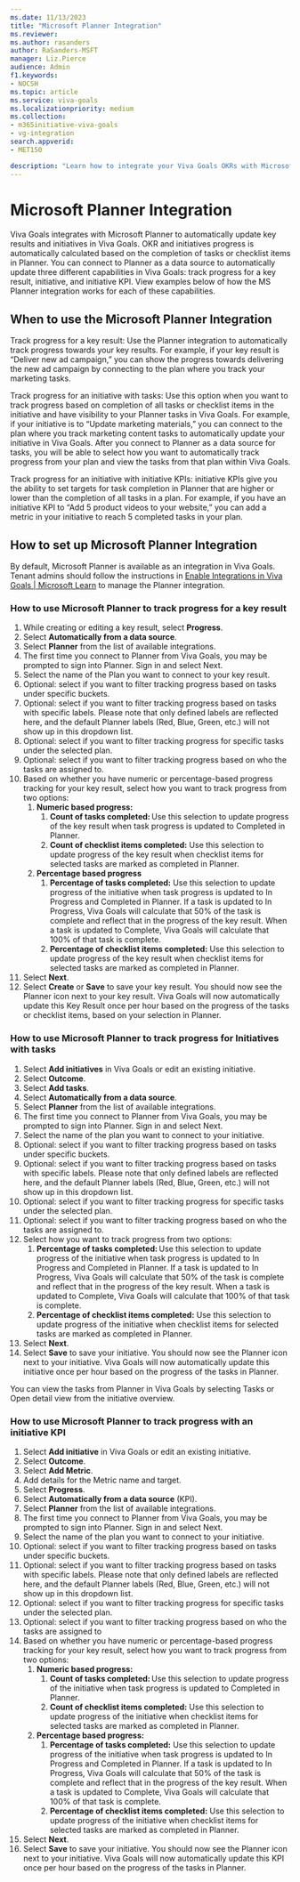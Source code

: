 ```yaml
---
ms.date: 11/13/2023
title: "Microsoft Planner Integration"
ms.reviewer: 
ms.author: rasanders
author: RaSanders-MSFT
manager: Liz.Pierce
audience: Admin
f1.keywords:
- NOCSH
ms.topic: article
ms.service: viva-goals
ms.localizationpriority: medium
ms.collection:  
- m365initiative-viva-goals
- vg-integration
search.appverid:
- MET150

description: "Learn how to integrate your Viva Goals OKRs with Microsoft Planner."
---
```


# Microsoft Planner Integration

Viva Goals integrates with Microsoft Planner to automatically update key results and initiatives in Viva Goals. OKR and initiatives progress is automatically calculated based on the completion of tasks or checklist items in Planner. You can connect to Planner as a data source to automatically update three different capabilities in Viva Goals: track progress for a key result, initiative, and initiative KPI. View examples below of how the MS Planner integration works for each of these capabilities. 

## When to use the Microsoft Planner Integration  

Track progress for a key result: Use the Planner integration to automatically track progress towards your key results. For example, if your key result is “Deliver new ad campaign,” you can show the progress towards delivering the new ad campaign by connecting to the plan where you track your marketing tasks. 

Track progress for an initiative with tasks: Use this option when you want to track progress based on completion of all tasks or checklist items in the initiative and have visibility to your Planner tasks in Viva Goals. For example, if your initiative is to “Update marketing materials,” you can connect to the plan where you track marketing content tasks to automatically update your initiative in Viva Goals. After you connect to Planner as a data source for tasks, you will be able to select how you want to automatically track progress from your plan and view the tasks from that plan within Viva Goals. 

Track progress for an initiative with initiative KPIs: initiative KPIs give you the ability to set targets for task completion in Planner that are higher or lower than the completion of all tasks in a plan. For example, if you have an initiative KPI to “Add 5 product videos to your website,” you can add a metric in your initiative to reach 5 completed tasks in your plan.  

## How to set up Microsoft Planner Integration 

By default, Microsoft Planner is available as an integration in Viva Goals. Tenant admins should follow the instructions in [Enable Integrations in Viva Goals | Microsoft Learn](vg-integrations-administration-overview.md) to manage the Planner integration. 

### How to use Microsoft Planner to track progress for a key result  

1. While creating or editing a key result, select **Progress**. 
1. Select **Automatically from a data source**. 
1. Select **Planner** from the list of available integrations. 
1. The first time you connect to Planner from Viva Goals, you may be prompted to sign into Planner. Sign in and select Next. 
1. Select the name of the Plan you want to connect to your key result. 
1. Optional: select if you want to filter tracking progress based on tasks under specific buckets. 
1. Optional: select if you want to filter tracking progress based on tasks with specific labels. Please note that only defined labels are reflected here, and the default Planner labels (Red, Blue, Green, etc.) will not show up in this dropdown list.
1. Optional: select if you want to filter tracking progress for specific tasks under the selected plan.
1. Optional: select if you want to filter tracking progress based on who the tasks are assigned to.
1. Based on whether you have numeric or percentage-based progress tracking for your key result, select how you want to track progress from two options: 
    1. **Numeric based progress:**
        1. **Count of tasks completed:** Use this selection to update progress of the key result when task progress is updated to Completed in Planner. 
        1. **Count of checklist items completed:** Use this selection to update progress of the key result when checklist items for selected tasks are marked as completed in Planner.  
    1. **Percentage based progress** 
        1. **Percentage of tasks completed:** Use this selection to update progress of the initiative when task progress is updated to In Progress and Completed in Planner. If a task is updated to In Progress, Viva Goals will calculate that 50% of the task is complete and reflect that in the progress of the key result. When a task is updated to Complete, Viva Goals will calculate that 100% of that task is complete. 
        1. **Percentage of checklist items completed:** Use this selection to update progress of the key result when checklist items for selected tasks are marked as completed in Planner. 
1. Select **Next**. 
1. Select **Create** or **Save** to save your key result. You should now see the Planner icon next to your key result. Viva Goals will now automatically update this Key Result once per hour based on the progress of the tasks or checklist items, based on your selection in Planner. 

### How to use Microsoft Planner to track progress for Initiatives with tasks

1. Select **Add initiatives** in Viva Goals or edit an existing initiative. 
1. Select **Outcome**. 
1. Select **Add tasks**. 
1. Select **Automatically from a data source**. 
1. Select **Planner** from the list of available integrations. 
1. The first time you connect to Planner from Viva Goals, you may be prompted to sign into Planner. Sign in and select Next. 
1. Select the name of the plan you want to connect to your initiative. 
1. Optional: select if you want to filter tracking progress based on tasks under specific buckets.
1. Optional: select if you want to filter tracking progress based on tasks with specific labels. Please note that only defined labels are reflected here, and the default Planner labels (Red, Blue, Green, etc.) will not show up in this dropdown list. 
1. Optional: select if you want to filter tracking progress for specific tasks under the selected plan. 
1. Optional: select if you want to filter tracking progress based on who the tasks are assigned to.
1. Select how you want to track progress from two options: 
    1. **Percentage of tasks completed:** Use this selection to update progress of the initiative when task progress is updated to In Progress and Completed in Planner. If a task is updated to In Progress, Viva Goals will calculate that 50% of the task is complete and reflect that in the progress of the key result. When a task is updated to Complete, Viva Goals will calculate that 100% of that task is complete. 
    1. **Percentage of checklist items completed:** Use this selection to update progress of the initiative when checklist items for selected tasks are marked as completed in Planner. 
1. Select **Next**. 
1. Select **Save** to save your initiative. You should now see the Planner icon next to your initiative. Viva Goals will now automatically update this initiative once per hour based on the progress of the tasks in Planner. 

You can view the tasks from Planner in Viva Goals by selecting Tasks or Open detail view from the initiative overview. 

### How to use Microsoft Planner to track progress with an initiative KPI 

1. Select **Add initiative** in Viva Goals or edit an existing initiative. 
1. Select **Outcome**. 
1. Select **Add Metric**. 
1. Add details for the Metric name and target. 
1. Select **Progress**.  
1. Select **Automatically from a data source** (KPI). 
1. Select **Planner** from the list of available integrations. 
1. The first time you connect to Planner from Viva Goals, you may be prompted to sign into Planner. Sign in and select Next. 
1. Select the name of the plan you want to connect to your initiative.
1. Optional: select if you want to filter tracking progress based on tasks under specific buckets.  
1. Optional: select if you want to filter tracking progress based on tasks with specific labels. Please note that only defined labels are reflected here, and the default Planner labels (Red, Blue, Green, etc.) will not show up in this dropdown list. 
1. Optional: select if you want to filter tracking progress for specific tasks under the selected plan. 
1. Optional: select if you want to filter tracking progress based on who the tasks are assigned to 
1. Based on whether you have numeric or percentage-based progress tracking for your key result, select how you want to track progress from two options: 
    1. **Numeric based progress:**
        1. **Count of tasks completed:** Use this selection to update progress of the initiative when task progress is updated to Completed in Planner. 
        1. **Count of checklist items completed:** Use this selection to update progress of the initiative when checklist items for selected tasks are marked as completed in Planner. 
    1. **Percentage based progress:**
        1. **Percentage of tasks completed:** Use this selection to update progress of the initiative when task progress is updated to In Progress and Completed in Planner. If a task is updated to In Progress, Viva Goals will calculate that 50% of the task is complete and reflect that in the progress of the key result. When a task is updated to Complete, Viva Goals will calculate that 100% of that task is complete. 
        1. **Percentage of checklist items completed:** Use this selection to update progress of the initiative when checklist items for selected tasks are marked as completed in Planner. 
1. Select **Next**. 
1. Select **Save** to save your initiative. You should now see the Planner icon next to your initiative. Viva Goals will now automatically update this KPI once per hour based on the progress of the tasks in Planner.  

